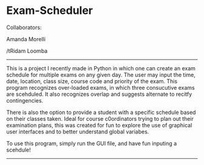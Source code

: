 # Exam-Scheduler

Collaborators: 

Amanda Morelli 

/tRidam Loomba 

---------------------------------------

This is a project I recently made in Python in which one can create an exam schedule for multiple exams on any given day. 
The user may input the time, date, location, class size, course code and priority of the exam. This program recognizes over-loaded exams, 
in which three consucutive exams are scehduled. It also recognizes overlap and suggests alternate to recitfy contingencies. 

There is also the option to provide a student with a specific schedule based on their classes taken. Ideal for course c0ordinators 
trying to plan out their examination plans, this was created for fun to explore the use of graphical user interfaces 
and to better understand global variabes. 

To use this program, simply run the GUI file, and have fun inputing a scehdule! 

---------------------------------------

